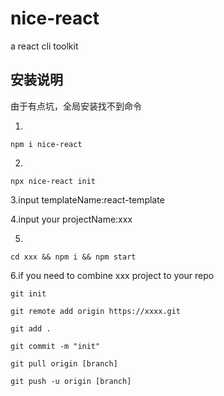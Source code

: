 # nice-react
a react cli toolkit

## 安装说明

由于有点坑，全局安装找不到命令

1.
```shell
npm i nice-react
```

2.
```shell
npx nice-react init
```

3.input templateName:react-template

4.input your projectName:xxx

5.
```shell
cd xxx && npm i && npm start
```

6.if you need to combine xxx project to your repo

```shell
git init

git remote add origin https://xxxx.git

git add .

git commit -m "init"

git pull origin [branch]

git push -u origin [branch]
```
